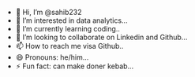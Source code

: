 - 👋 Hi, I’m @sahib232
- 👀 I’m interested in data analytics...
- 🌱 I’m currently learning coding..
- 💞️ I’m looking to collaborate on Linkedin and Github...
- 📫 How to reach me visa Github..
- 😄 Pronouns: he/him...
- ⚡ Fun fact: can make doner kebab...

<!---
sahib232/sahib232 is a ✨ special ✨ repository because its `README.md` (this file) appears on your GitHub profile.
You can click the Preview link to take a look at your changes.
--->
